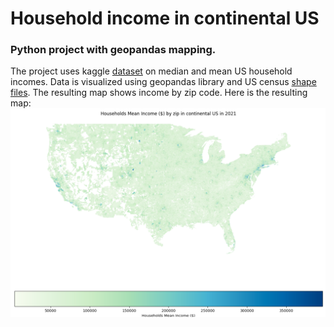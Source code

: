 # Household income in continental US
### Python project with geopandas mapping.
The project uses kaggle [dataset](https://www.kaggle.com/datasets/claygendron/us-household-income-by-zip-code-2021-2011) on median and mean US household incomes.
Data is visualized using geopandas library and US census [shape files](https://www2.census.gov/geo/tiger/TIGER2020/ZCTA520). The resulting map shows income by zip code.
Here is the resulting map: ![Map](images/Map.png?raw=true)
